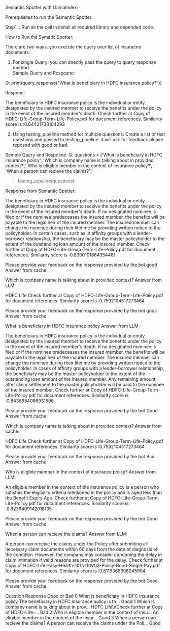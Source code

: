 Semantic Spotter with LlamaIndex:

Prerequisites to run the Semantic Spotter.

Step1. : Run all the cell in install all required library and depended code.

How to Run the Symatic Spotter: 

There are two ways.  you execute the query over list of insuracne documents. 

1. For single Query: you can directly pass the query to query_response method.  
Sample Query and Resposne:

Q: print(query_response("What is beneficiary in HDFC insurance policy?"))

Respone: 

The beneficiary in HDFC insurance policy is the individual or entity designated by the insured member to receive the benefits under the policy in the event of the insured member's death.
Check further at Copy of HDFC-Life-Group-Term-Life-Policy.pdf for document references.
Similarity score is :0.84421738104293

2. Using testing_pipeline method for multiple questions: 
Create a list of test questions and passed to testing_pipeline. it will ask for feedback please reposnd with good or bad. 

Sample Query and Resposne:
Q:
questions = ['What is beneficiary in HDFC insurance policy', 'Which is company name is talking about in provided context?',' Who is eligible member in the context of insurance policy?',
             'When a person can recieve the claims?']
             
>testing_pipeline(questions):   

Response from Semantic Spotter:


The beneficiary in HDFC insurance policy is the individual or entity designated by the insured member to receive the benefits under the policy in the event of the insured member's death. If no designated nominee is filed or if the nominee predeceases the insured member, the benefits will be payable to the legal heir of the insured member. The insured member can change the nominee during their lifetime by providing written notice to the policyholder. In certain cases, such as in affinity groups with a lender-borrower relationship, the beneficiary may be the master policyholder to the extent of the outstanding loan amount of the insured member.
Check further at Copy of HDFC-Life-Group-Term-Life-Policy.pdf for document references.
Similarity score is :0.8300101664354461

 Please provide your feedback on the response provided by the bot
good
Answer  from cache:

Which is company name is talking about in provided context?
Answer from LLM:

HDFC Life
Check further at Copy of HDFC-Life-Group-Term-Life-Policy.pdf for document references.
Similarity score is :0.7592104517273464

 Please provide your feedback on the response provided by the bot
goos
Answer  from cache:

What is beneficiary in HDFC insurance policy
Answer from LLM:

The beneficiary in HDFC insurance policy is the individual or entity designated by the insured member to receive the benefits under the policy in the event of the insured member's death. If no designated nominee is filed or if the nominee predeceases the insured member, the benefits will be payable to the legal heir of the insured member. The insured member can change the nominee during their lifetime by providing written notice to the policyholder. In cases of affinity groups with a lender-borrower relationship, the beneficiary may be the master policyholder to the extent of the outstanding loan amount of the insured member. Any remaining amount after claim settlement to the master policyholder will be paid to the nominee of the insured member.
Check further at Copy of HDFC-Life-Group-Term-Life-Policy.pdf for document references.
Similarity score is :0.8436984086931596

 Please provide your feedback on the response provided by the bot
Good
Answer  from cache:

Which is company name is talking about in provided context?
Answer  from cache:

HDFC Life
Check further at Copy of HDFC-Life-Group-Term-Life-Policy.pdf for document references.
Similarity score is :0.7592104517273464

 Please provide your feedback on the response provided by the bot
Bad
Answer  from cache:

 Who is eligible member in the context of insurance policy?
Answer from LLM:

An eligible member in the context of the insurance policy is a person who satisfies the eligibility criteria mentioned in the policy and is aged less than the Benefit Expiry Age.
Check further at Copy of HDFC-Life-Group-Term-Life-Policy.pdf for document references.
Similarity score is :0.8238409142018135

 Please provide your feedback on the response provided by the bot
Good
Answer  from cache:

When a person can recieve the claims?
Answer from LLM:

A person can receive the claims under the Policy after submitting all necessary claim documents within 60 days from the date of diagnosis of the condition. However, the company may consider condoning the delay in claim intimation if valid reasons are provided for the delay.
Check further at Copy of HDFC-Life-Easy-Health-101N110V03-Policy-Bond-Single-Pay.pdf for document references.
Similarity score is :0.8119365396045904

 Please provide your feedback on the response provided by the bot
Good
Answer  from cache:

Question	Response	Good or Bad
0	What is beneficiary in HDFC insurance policy	The beneficiary in HDFC insurance policy is th...	Good
1	Which is company name is talking about in prov...	HDFC Life\nCheck further at Copy of HDFC-Life-...	Bad
2	Who is eligible member in the context of insu...	An eligible member in the context of the insur...	Good
3	When a person can recieve the claims?	A person can receive the claims under the Poli...	Good






